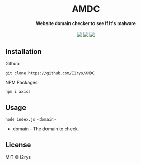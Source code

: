 
<h1 align="center">AMDC</h1>
<h4 align="center">Website domain checker to see If It's malware</h4>
<p align="center">
	<a href="https://github.com/I2rys/AMDC/blob/main/LICENSE"><img src="https://img.shields.io/github/license/I2rys/AMDC?style=flat-square"></img></a>
	<a href="https://github.com/I2rys/AMDC/issues"><img src="https://img.shields.io/github/issues/I2rys/AMDC.svg"></img></a>
	<a href="https://nodejs.org/"><img src="https://img.shields.io/badge/-Nodejs-green?style=flat-square&logo=Node.js"></img></a>
</p>


## Installation
Github:

    git clone https://github.com/I2rys/AMDC

NPM Packages:

    npm i axios
    
## Usage

    node index.js <domain>

 - domain - The domain to check.

## License
MIT © I2rys